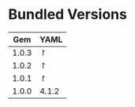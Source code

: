 # Bundled Versions

| Gem    | YAML   |
|--------|--------|
| 1.0.3  | ↾      |
| 1.0.2  | ↾      |
| 1.0.1  | ↾      |
| 1.0.0  | 4.1.2  |
